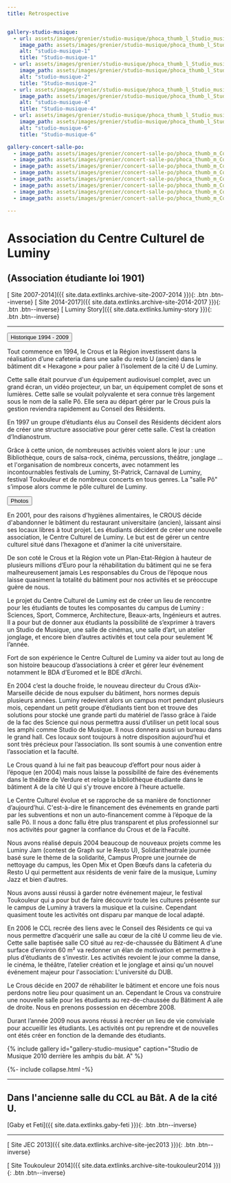```yaml
---
title: Retrospective


gallery-studio-musique:
  - url: assets/images/grenier/studio-musique/phoca_thumb_l_Studio_musique-001.JPG
    image_path: assets/images/grenier/studio-musique/phoca_thumb_l_Studio_musique-001.JPG
    alt: "studio-musique-1"
    title: "Studio-musique-1"
  - url: assets/images/grenier/studio-musique/phoca_thumb_l_Studio_musique-002.JPG
    image_path: assets/images/grenier/studio-musique/phoca_thumb_l_Studio_musique-002.JPG
    alt: "studio-musique-2"
    title: "Studio-musique-2"
  - url: assets/images/grenier/studio-musique/phoca_thumb_l_Studio_musique-004.JPG
    image_path: assets/images/grenier/studio-musique/phoca_thumb_l_Studio_musique-004.JPG
    alt: "studio-musique-4"
    title: "Studio-musique-4"
  - url: assets/images/grenier/studio-musique/phoca_thumb_l_Studio_musique-006.JPG
    image_path: assets/images/grenier/studio-musique/phoca_thumb_l_Studio_musique-006.JPG
    alt: "studio-musique-6"
    title: "Studio-musique-6"

gallery-concert-salle-po:
  - image_path: assets/images/grenier/concert-salle-po/phoca_thumb_m_Concerts_salle_po-031.JPG
  - image_path: assets/images/grenier/concert-salle-po/phoca_thumb_m_Concerts_salle_po-031.JPG
  - image_path: assets/images/grenier/concert-salle-po/phoca_thumb_m_Concerts_salle_po-048.JPG
  - image_path: assets/images/grenier/concert-salle-po/phoca_thumb_m_Concerts_salle_po-069.JPG
  - image_path: assets/images/grenier/concert-salle-po/phoca_thumb_m_Concerts_salle_po-072.JPG
  - image_path: assets/images/grenier/concert-salle-po/phoca_thumb_m_Concerts_salle_po-086.JPG
  - image_path: assets/images/grenier/concert-salle-po/phoca_thumb_m_Concerts_salle_po-102.JPG
  - image_path: assets/images/grenier/concert-salle-po/phoca_thumb_m_Concerts_salle_po-112.JPG

---
```

<!-- https://mmistakes.github.io/minimal-mistakes/docs/helpers/#gallery -->

Association du Centre Culturel de Luminy
========================================

(Association étudiante loi 1901)
--------------------------------

[<i class="fas fa-globe"></i> Site 2007-2014]({{ site.data.extlinks.archive-site-2007-2014 }}){: .btn .btn--inverse}
[<i class="fas fa-globe"></i> Site 2014-2017]({{ site.data.extlinks.archive-site-2014-2017 }}){: .btn .btn--inverse}
[<i class="fab fa-facebook-square"></i> Luminy Story]({{ site.data.extlinks.luminy-story }}){: .btn .btn--inverse}

______________

<button class="collapsible" id="historique-1994-2009">Historique 1994 - 2009</button>

<!-- <div class="content" id="yamldata" markdown="1" style="display: none"> -->
<div class="content" id="historique-1994-2009data" markdown="1">

Tout commence en 1994, le Crous et la Région investissent dans la réalisation d’une cafeteria dans une salle du resto U (ancien) dans le bâtiment dit « Hexagone » pour palier à l’isolement de la cité U de Luminy.

Cette salle était pourvue d'un équipement audiovisuel complet, avec un grand écran, un vidéo projecteur, un bar, un équipement complet de sons et lumières. Cette salle se voulait polyvalente et sera connue très largement sous le nom de la salle Pô. Elle sera au départ gérer par le Crous puis la gestion reviendra rapidement au Conseil des Résidents.

En 1997 un groupe d’étudiants élus au Conseil des Résidents décident alors de créer une structure associative pour gérer cette salle. C’est la création d’Indianostrum.

Grâce à cette union, de nombreuses activités voient alors le jour : une Bibliothèque, cours de salsa-rock, cinéma, percussions, théâtre, jonglage … et l'organisation de nombreux concerts, avec notamment les incontournables festivals de Luminy, St-Patrick, Carnaval de Luminy, festival Toukouleur  et de nombreux concerts en tous genres. La "salle Pô" s’impose alors comme le pôle culturel de Luminy.

<button class="collapsible" id="gallery-concert-salle-po">Photos</button>
<div class="content" id="gallery-concert-salle-podata" markdown="1"
style="display: none">
{% include gallery id="gallery-concert-salle-po" caption="Concerts à la salle Pô" %}
</div>

En 2001, pour des raisons d'hygiènes alimentaires, le CROUS décide d'abandonner le bâtiment du restaurant universitaire (ancien), laissant ainsi ses locaux libres à tout projet. Les étudiants décident de créer une nouvelle association, le Centre Culturel de Luminy. Le but est de gérer un centre culturel situé dans l’hexagone et d’animer la cité universitaire.

De son coté le Crous et la Région vote un Plan-Etat-Région à hauteur de plusieurs millions d’Euro pour la réhabilitation du bâtiment qui ne se fera malheureusement jamais Les responsables du Crous de l’époque nous laisse quasiment la totalité du bâtiment pour nos activités et se préoccupe guère de nous.

Le projet du Centre Culturel de Luminy est de créer un lieu de rencontre pour les étudiants de toutes les composantes du campus de Luminy : Sciences, Sport, Commerce, Architecture, Beaux-arts, Ingénieurs et autres. Il a pour but de donner aux étudiants la possibilité de s’exprimer à travers un Studio de Musique, une salle de cinémas, une salle d’art, un atelier jonglage, et encore bien d’autres activités et tout cela pour seulement 1€ l’année.

Fort de son expérience le Centre Culturel de Luminy va aider tout au long de son histoire beaucoup d’associations à créer et gérer leur événement notamment le BDA d’Euromed et le BDE d’Archi.

En 2004 c’est la douche froide, le nouveau directeur du Crous d’Aix-Marseille décide de nous expulser du bâtiment, hors normes depuis plusieurs années. Luminy redevient alors un campus mort pendant plusieurs mois, cependant un petit groupe d’étudiants tient bon et trouve des solutions pour stocké une grande parti du matériel de l’asso grâce à l’aide de la fac des Science qui nous permettra aussi d’utiliser un petit local sous les amphi comme Studio de Musique. Il nous donnera aussi un bureau dans le grand hall. Ces locaux sont toujours à notre disposition aujourd’hui et sont très précieux pour l’association. Ils sont soumis à une convention entre l’association et la faculté.

Le Crous quand à lui ne fait pas beaucoup d’effort pour nous aider à l’époque (en 2004) mais nous laisse la possibilité de faire des événements dans le théâtre de Verdure et reloge la bibliothèque étudiante dans le bâtiment A de la cité U qui s’y trouve encore à l’heure actuelle.

Le Centre Culturel évolue et se rapproche de sa manière de fonctionner d’aujourd’hui. C'est-à-dire le financement des événements en grande parti par les subventions et non un auto-financement comme à l’époque de la salle Pô. Il nous a donc fallu être plus transparent et plus professionnel sur nos activités pour gagner la confiance du Crous et de la Faculté.

Nous avons réalisé depuis 2004 beaucoup de nouveaux projets comme les Luminy Jam (contest de Graph sur le Resto U), Solidaritheatrale journée basé sure le thème de la solidarité, Campus Propre une journée de nettoyage du campus, les Open Mix et Open Bœufs dans la cafeteria du Resto U qui permettent aux résidents de venir faire de la musique, Luminy Jazz et bien d’autres.

Nous avons aussi réussi à garder notre événement majeur, le festival Toukouleur qui a pour but de faire découvrir toute les cultures présente sur le campus de Luminy à travers la musique et la cuisine. Cependant quasiment toute les activités ont disparu par manque de local adapté.

En 2006 le CCL recrée des liens avec le Conseil des Résidents ce qui va nous permettre d’acquérir une salle au cœur de la cité U comme lieu de vie. Cette salle baptisée salle CO situé au rez-de-chaussée du Bâtiment A d’une surface d’environ 60 m² va redonner un élan de motivation et permettre à plus d’étudiants de s’investir. Les activités revoient le jour comme la danse, le cinéma, le théâtre, l’atelier création et le jonglage et ainsi qu'un nouvel événement majeur pour l'association: L'université du DUB.

Le Crous décide en 2007 de réhabiliter le bâtiment et encore une fois nous perdons notre lieu pour quasiment un an. Cependant le Crous va construire une nouvelle salle pour les étudiants au rez-de-chaussée du Bâtiment A aile de droite. Nous en prenons possession en décembre 2008.

Durant l’année 2009 nous avons réussi à recréer un lieu de vie conviviale pour accueillir les étudiants. Les activités ont pu reprendre et de nouvelles ont étés créer en fonction de la demande des étudiants.



</div>

{% include gallery id="gallery-studio-musique" caption="Studio de Musique 2010 derrière les amhpis du bât. A" %}

{%- include collapse.html -%}

_______________________

## Dans l'ancienne salle du CCL au Bât. A de la cité U.

[Gaby et Feti]({{ site.data.extlinks.gaby-feti }}){: .btn .btn--inverse}

____________



[<i class="fas fa-globe"></i> Site JEC 2013]({{ site.data.extlinks.archive-site-jec2013 }}){: .btn .btn--inverse}

[<i class="fas fa-globe"></i> Site Toukouleur 2014]({{ site.data.extlinks.archive-site-toukouleur2014 }}){: .btn .btn--inverse}



